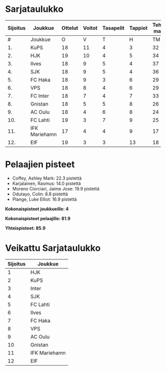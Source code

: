 # Sarjataulukko
| Sijoitus | Joukkue | Ottelut | Voitot | Tasapelit | Tappiot | Tehdyt maalit | Päästetyt maalit | Maaliero | Syötöt |
|----------|---------|---------|--------|-----------|---------|----------------|-------------------|----------|-------|
|# | Joukkue | O | V | T | H | TM | PM | ME | S | L | L% | R | KK | PK | PA | P|
|1. | KuPS | 18 | 11 | 4 | 3 | 32 | 18 | 14 | 14 | 205 | 15,61 | 185 | 25 | 1 | 26 | 37|
|2. | HJK | 19 | 10 | 4 | 5 | 34 | 20 | 14 | 24 | 259 | 13,13 | 200 | 32 | 1 | 29 | 34|
|3. | Ilves | 18 | 9 | 5 | 4 | 37 | 23 | 14 | 31 | 197 | 18,78 | 194 | 45 | 4 | 33 | 32|
|4. | SJK | 18 | 9 | 5 | 4 | 36 | 27 | 9 | 23 | 217 | 16,59 | 225 | 43 | 0 | 34 | 32|
|5. | FC Haka | 18 | 9 | 3 | 6 | 29 | 26 | 3 | 23 | 150 | 19,33 | 240 | 53 | 1 | 37 | 30|
|6. | VPS | 18 | 8 | 4 | 6 | 29 | 28 | 1 | 16 | 206 | 14,08 | 207 | 33 | 1 | 31 | 28|
|7. | FC Inter | 18 | 7 | 4 | 7 | 33 | 26 | 7 | 25 | 179 | 18,44 | 184 | 46 | 2 | 32 | 25|
|8. | Gnistan | 18 | 5 | 5 | 8 | 26 | 32 | -6 | 18 | 158 | 16,46 | 196 | 54 | 1 | 24 | 20|
|9. | AC Oulu | 18 | 4 | 6 | 8 | 24 | 31 | -7 | 16 | 158 | 15,19 | 251 | 52 | 5 | 28 | 18|
|10. | FC Lahti | 19 | 3 | 7 | 9 | 25 | 37 | -12 | 20 | 163 | 15,34 | 191 | 45 | 1 | 31 | 16|
|11. | IFK Mariehamn | 17 | 4 | 4 | 9 | 17 | 30 | -13 | 9 | 127 | 13,39 | 182 | 41 | 4 | 22 | 16|
|12. | EIF | 19 | 3 | 3 | 13 | 18 | 42 | -24 | 10 | 152 | 11,84 | 195 | 53 | 4 | 23 | 12|

# Pelaajien pisteet
* Coffey, Ashley Mark: 22.3 pistettä
* Karjalainen, Rasmus: 14.0 pistettä
* Moreno Ciorciari, Jaime Jose: 19.9 pistettä
* Odutayo, Colin: 8.8 pistettä
* Plange, Luke Elliot: 16.9 pistettä

**Kokonaispisteet joukkueille: 4**

**Kokonaispisteet pelaajille: 81.9**

**Yhteispisteet: 85.9**

# Veikattu Sarjataulukko
| Sijoitus | Joukkue |
|----------|---------|
| 1 | HJK |
| 2 | KuPS |
| 3 | Inter |
| 4 | SJK |
| 5 | FC Lahti |
| 6 | Ilves |
| 7 | FC Haka |
| 8 | VPS |
| 9 | AC Oulu |
| 10 | Gnistan |
| 11 | IFK Mariehamn |
| 12 | EIF |
